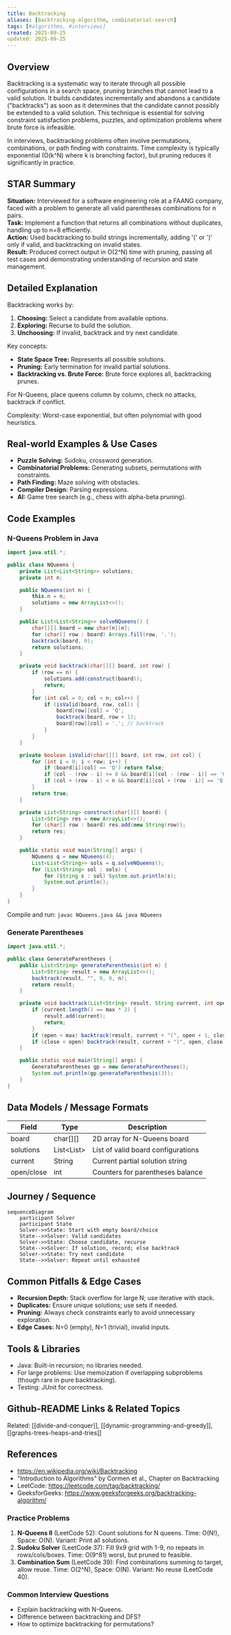 ```yaml
---
title: Backtracking
aliases: [backtracking-algorithm, combinatorial-search]
tags: [#algorithms, #interviews]
created: 2025-09-25
updated: 2025-09-25
---
```


## Overview
Backtracking is a systematic way to iterate through all possible configurations in a search space, pruning branches that cannot lead to a valid solution. It builds candidates incrementally and abandons a candidate ("backtracks") as soon as it determines that the candidate cannot possibly be extended to a valid solution. This technique is essential for solving constraint satisfaction problems, puzzles, and optimization problems where brute force is infeasible.

In interviews, backtracking problems often involve permutations, combinations, or path finding with constraints. Time complexity is typically exponential (O(k^N) where k is branching factor), but pruning reduces it significantly in practice.

## STAR Summary
**Situation:** Interviewed for a software engineering role at a FAANG company, faced with a problem to generate all valid parentheses combinations for n pairs.  
**Task:** Implement a function that returns all combinations without duplicates, handling up to n=8 efficiently.  
**Action:** Used backtracking to build strings incrementally, adding '(' or ')' only if valid, and backtracking on invalid states.  
**Result:** Produced correct output in O(2^N) time with pruning, passing all test cases and demonstrating understanding of recursion and state management.

## Detailed Explanation
Backtracking works by:
1. **Choosing:** Select a candidate from available options.
2. **Exploring:** Recurse to build the solution.
3. **Unchoosing:** If invalid, backtrack and try next candidate.

Key concepts:
- **State Space Tree:** Represents all possible solutions.
- **Pruning:** Early termination for invalid partial solutions.
- **Backtracking vs. Brute Force:** Brute force explores all, backtracking prunes.

For N-Queens, place queens column by column, check no attacks, backtrack if conflict.

Complexity: Worst-case exponential, but often polynomial with good heuristics.

## Real-world Examples & Use Cases
- **Puzzle Solving:** Sudoku, crossword generation.
- **Combinatorial Problems:** Generating subsets, permutations with constraints.
- **Path Finding:** Maze solving with obstacles.
- **Compiler Design:** Parsing expressions.
- **AI:** Game tree search (e.g., chess with alpha-beta pruning).

## Code Examples
### N-Queens Problem in Java
```java
import java.util.*;

public class NQueens {
    private List<List<String>> solutions;
    private int n;

    public NQueens(int n) {
        this.n = n;
        solutions = new ArrayList<>();
    }

    public List<List<String>> solveNQueens() {
        char[][] board = new char[n][n];
        for (char[] row : board) Arrays.fill(row, '.');
        backtrack(board, 0);
        return solutions;
    }

    private void backtrack(char[][] board, int row) {
        if (row == n) {
            solutions.add(construct(board));
            return;
        }
        for (int col = 0; col < n; col++) {
            if (isValid(board, row, col)) {
                board[row][col] = 'Q';
                backtrack(board, row + 1);
                board[row][col] = '.'; // backtrack
            }
        }
    }

    private boolean isValid(char[][] board, int row, int col) {
        for (int i = 0; i < row; i++) {
            if (board[i][col] == 'Q') return false;
            if (col - (row - i) >= 0 && board[i][col - (row - i)] == 'Q') return false;
            if (col + (row - i) < n && board[i][col + (row - i)] == 'Q') return false;
        }
        return true;
    }

    private List<String> construct(char[][] board) {
        List<String> res = new ArrayList<>();
        for (char[] row : board) res.add(new String(row));
        return res;
    }

    public static void main(String[] args) {
        NQueens q = new NQueens(4);
        List<List<String>> sols = q.solveNQueens();
        for (List<String> sol : sols) {
            for (String s : sol) System.out.println(s);
            System.out.println();
        }
    }
}
```

Compile and run: `javac NQueens.java && java NQueens`

### Generate Parentheses
```java
import java.util.*;

public class GenerateParentheses {
    public List<String> generateParenthesis(int n) {
        List<String> result = new ArrayList<>();
        backtrack(result, "", 0, 0, n);
        return result;
    }

    private void backtrack(List<String> result, String current, int open, int close, int max) {
        if (current.length() == max * 2) {
            result.add(current);
            return;
        }
        if (open < max) backtrack(result, current + "(", open + 1, close, max);
        if (close < open) backtrack(result, current + ")", open, close + 1, max);
    }

    public static void main(String[] args) {
        GenerateParentheses gp = new GenerateParentheses();
        System.out.println(gp.generateParenthesis(3));
    }
}
```

## Data Models / Message Formats
| Field | Type | Description |
|-------|------|-------------|
| board | char[][] | 2D array for N-Queens board |
| solutions | List<List<String>> | List of valid board configurations |
| current | String | Current partial solution string |
| open/close | int | Counters for parentheses balance |

## Journey / Sequence
```mermaid
sequenceDiagram
    participant Solver
    participant State
    Solver->>State: Start with empty board/choice
    State-->>Solver: Valid candidates
    Solver->>State: Choose candidate, recurse
    State-->>Solver: If solution, record; else backtrack
    Solver->>State: Try next candidate
    State-->>Solver: Repeat until exhausted
```

## Common Pitfalls & Edge Cases
- **Recursion Depth:** Stack overflow for large N; use iterative with stack.
- **Duplicates:** Ensure unique solutions; use sets if needed.
- **Pruning:** Always check constraints early to avoid unnecessary exploration.
- **Edge Cases:** N=0 (empty), N=1 (trivial), invalid inputs.

## Tools & Libraries
- Java: Built-in recursion; no libraries needed.
- For large problems: Use memoization if overlapping subproblems (though rare in pure backtracking).
- Testing: JUnit for correctness.

## Github-README Links & Related Topics
Related: [[divide-and-conquer]], [[dynamic-programming-and-greedy]], [[graphs-trees-heaps-and-tries]]

## References
- https://en.wikipedia.org/wiki/Backtracking
- "Introduction to Algorithms" by Cormen et al., Chapter on Backtracking
- LeetCode: https://leetcode.com/tag/backtracking/
- GeeksforGeeks: https://www.geeksforgeeks.org/backtracking-algorithm/

### Practice Problems
1. **N-Queens II** (LeetCode 52): Count solutions for N queens. Time: O(N!), Space: O(N). Variant: Print all solutions.
2. **Sudoku Solver** (LeetCode 37): Fill 9x9 grid with 1-9, no repeats in rows/cols/boxes. Time: O(9^81) worst, but pruned to feasible.
3. **Combination Sum** (LeetCode 39): Find combinations summing to target, allow reuse. Time: O(2^N), Space: O(N). Variant: No reuse (LeetCode 40).

### Common Interview Questions
- Explain backtracking with N-Queens.
- Difference between backtracking and DFS?
- How to optimize backtracking for permutations?